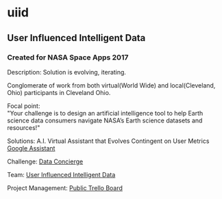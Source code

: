 # uiid
## User Influenced Intelligent Data  
  
### Created for NASA Space Apps 2017 

Description: Solution is evolving, iterating. 

Conglomerate of work from both virtual(World Wide) and local(Cleveland, Ohio) participants in Cleveland Ohio.
  
Focal point:   
"Your challenge is to design an artificial intelligence tool to help Earth science data consumers navigate NASA’s Earth science datasets and resources!"

Solutions:
A.I. Virtual Assistant that Evolves Contingent on User Metrics [Google Assistant](https://developers.google.com/actions/)
  
Challenge: [Data Concierge](https://2017.spaceappschallenge.org/challenges/ideate-and-create/data-concierge/details)  
    
Team: [User Influenced Intelligent Data](https://2017.spaceappschallenge.org/challenges/ideate-and-create/data-concierge/teams/user-influenced-intelligent-data/stream)   

Project Management: [Public Trello Board](https://trello.com/b/sp819hHq/space-apps-2017)  
